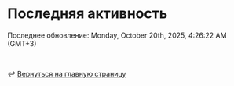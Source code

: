 # Последняя активность

<!--RECENT_ACTIVITY:start-->
<!--RECENT_ACTIVITY:end-->

<!--RECENT_ACTIVITY:last_update-->
Последнее обновление: Monday, October 20th, 2025, 4:26:22 AM (GMT+3)
<!--RECENT_ACTIVITY:last_update_end-->

<br>

↩️ [Вернуться на главную страницу](locale/ru/README.md)
